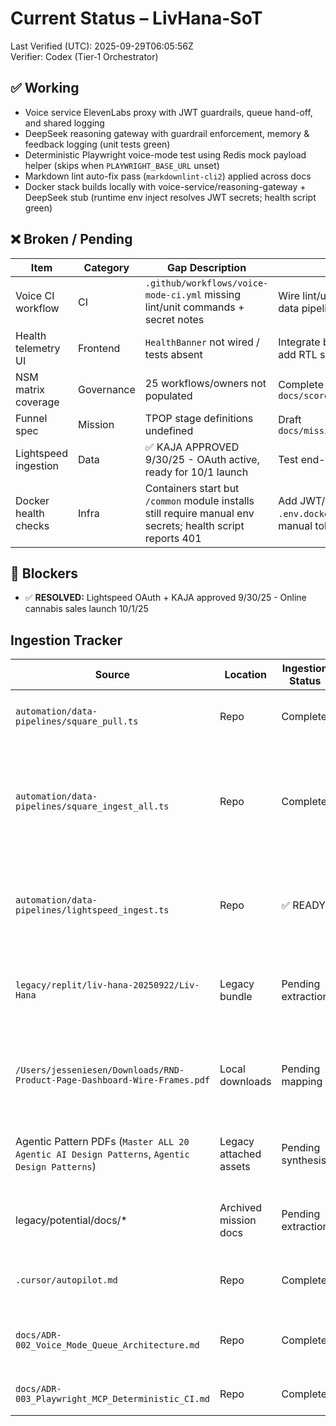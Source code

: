 # Current Status – LivHana-SoT

Last Verified (UTC): 2025-09-29T06:05:56Z  
Verifier: Codex (Tier‑1 Orchestrator)

## ✅ Working

- Voice service ElevenLabs proxy with JWT guardrails, queue hand-off, and shared logging
- DeepSeek reasoning gateway with guardrail enforcement, memory & feedback logging (unit tests green)
- Deterministic Playwright voice-mode test using Redis mock payload helper (skips when `PLAYWRIGHT_BASE_URL` unset)
- Markdown lint auto-fix pass (`markdownlint-cli2`) applied across docs
- Docker stack builds locally with voice-service/reasoning-gateway + DeepSeek stub (runtime env inject resolves JWT secrets; health script green)

## ❌ Broken / Pending

| Item | Category | Gap Description | Planned Fix | Owner | ETA |
|------|----------|-----------------|------------|-------|-----|
| Voice CI workflow | CI | `.github/workflows/voice-mode-ci.yml` missing lint/unit commands + secret notes | Wire lint/unit/backend/playwright + data pipeline dry-runs using `op run` | Liv | +1h |
| Health telemetry UI | Frontend | `HealthBanner` not wired / tests absent | Integrate banner into VoicePanel + add RTL spec | Liv | +3h |
| NSM matrix coverage | Governance | 25 workflows/owners not populated | Complete `docs/scorecards/NSM_matrix.md` | Liv | +4h |
| Funnel spec | Mission | TPOP stage definitions undefined | Draft `docs/missions/FUNNEL_TPOP_SPEC.md` | Liv | +4h |
| Lightspeed ingestion | Data | ✅ KAJA APPROVED 9/30/25 - OAuth active, ready for 10/1 launch | Test end-to-end transaction | Liv | Ready |
| Docker health checks | Infra | Containers start but `/common` module installs still require manual env secrets; health script reports 401 | Add JWT/queue envs to `.env.docker.sample`, document manual token injection | Liv | +1h |

## 🚧 Blockers

- ✅ **RESOLVED:** Lightspeed OAuth + KAJA approved 9/30/25 - Online cannabis sales launch 10/1/25

## Ingestion Tracker

| Source | Location | Ingestion Status | Notes |
|--------|----------|------------------|-------|
| `automation/data-pipelines/square_pull.ts` | Repo | Complete | 39 transactions ingested (rolling 24h) |
| `automation/data-pipelines/square_ingest_all.ts` | Repo | Complete | 33,317 transactions, 11,348 customers, 7 bank accounts loaded into commerce dataset |
| `automation/data-pipelines/lightspeed_ingest.ts` | Repo | ✅ READY | KAJA approved 9/30/25, OAuth active, launch 10/1/25 |
| `legacy/replit/liv-hana-20250922/Liv-Hana` | Legacy bundle | Pending extraction | Production APIs, Trinity configs, ops snapshots queued for parsing |
| `/Users/jesseniesen/Downloads/RND-Product-Page-Dashboard-Wire-Frames.pdf` | Local downloads | Pending mapping | Dashboard widgets + telemetry specs align to monitoring pack |
| Agentic Pattern PDFs (`Master ALL 20 Agentic AI Design Patterns`, `Agentic Design Patterns`) | Legacy attached assets | Pending synthesis | Roles + guardrail prompts feed agent role matrix |
| legacy/potential/docs/* | Archived mission docs | Pending extraction | Compliance, automation, ops requirements staging |
| `.cursor/autopilot.md` | Repo | Complete | Immediate build queue synced with Tier‑1 scope |
| `docs/ADR-002_Voice_Mode_Queue_Architecture.md` | Repo | Complete | Queue guardrails + memory wiring captured |
| `docs/ADR-003_Playwright_MCP_Deterministic_CI.md` | Repo | Complete | CI workflow requirements codified |

<!-- Last verified: 2025-10-02 -->

<!-- Optimized: 2025-10-02 -->

<!-- Last updated: 2025-10-02 -->

<!-- Last optimized: 2025-10-02 -->
